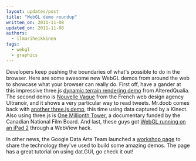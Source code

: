 ```yaml
---
layout: updates/post
title: "WebGL demo roundup"
written_on: 2011-11-08
updated_on: 2011-11-08
authors:
  - ilmariheikkinen
tags:
  - webgl
  - graphics
---
```

Developers keep pushing the boundaries of what's possible to do in the browser. Here are some awesome new WebGL demos from around the web to showcase what your browser can really do. First off, have a gander at this impressive three.js [dynamic terrain rendering demo](http://alteredqualia.com/three/examples/webgl_terrain_dynamic.html) from AlteredQualia. The second demo is [Nouvelle Vague](http://nouvellevague.ultranoir.com/) from the French web design agency Ultranoir, and it shows a very particular way to read tweets. Mr.doob comes back with [another three.js demo](http://mrdoob.com/lab/javascript/webgl/kinect/), this time using data captured by a Kinect. Also using three.js is [One Millionth Tower](http://highrise.nfb.ca/onemillionthtower/), a documentary funded by the Canadian National Film Board. And last, these guys got [WebGL running on an iPad 2](http://vimeo.com/31644717) through a WebView hack. 

In other news, the Google Data Arts Team launched a [workshop page](http://workshop.chromeexperiments.com/) to share the technology they've used to build some amazing demos. The page has a great tutorial on using dat.GUI, go check it out!
